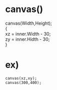canvas()
=============
canvas(Width,Height);<br>
{<br>
xz = inner.Width - 30;<br>
zy = inner.Hidth - 30;<br>
}<br>
# ex)
<pre><code>canvas(xz,xy);
canvas(300,400);
</code></pre>
